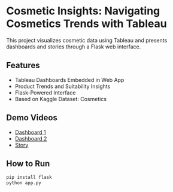 # Cosmetic Insights: Navigating Cosmetics Trends with Tableau

This project visualizes cosmetic data using Tableau and presents dashboards and stories through a Flask web interface.

## Features

- Tableau Dashboards Embedded in Web App
- Product Trends and Suitability Insights
- Flask-Powered Interface
- Based on Kaggle Dataset: Cosmetics

## Demo Videos

- [Dashboard 1](https://drive.google.com/file/d/1x63UzlNd-84V6gZ4DhA79jm7ISlIyg10/view)
- [Dashboard 2](https://drive.google.com/file/d/1bkT7dATbR-RJl8byCBss26avBU0qPzyM/view)
- [Story](https://drive.google.com/file/d/19n5bhOdDt-cDrJMO_r9EWmxzc-6G3mn4/view)

## How to Run

```bash
pip install flask
python app.py
